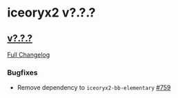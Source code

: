 # iceoryx2 v?.?.?

## [v?.?.?](https://github.com/eclipse-iceoryx/iceoryx2/tree/v?.?.?)

[Full Changelog](https://github.com/eclipse-iceoryx/iceoryx2/compare/v?.?.?...v?.?.?)

### Bugfixes

<!--
    NOTE: Add new entries sorted by issue number to minimize the possibility of
    conflicts when merging.
-->

* Remove dependency to `iceoryx2-bb-elementary`
  [#759](https://github.com/eclipse-iceoryx/iceoryx2/issues/759)
